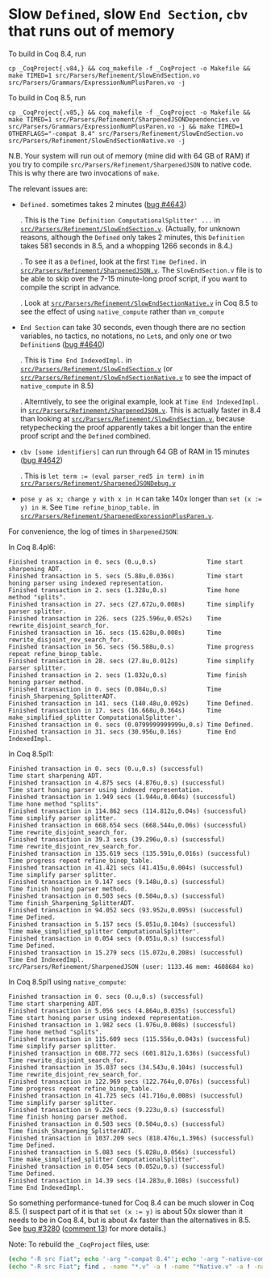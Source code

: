 # Slow `Defined`, slow `End Section`, `cbv` that runs out of memory

To build in Coq 8.4, run
```
cp _CoqProject{.v84,} && coq_makefile -f _CoqProject -o Makefile && make TIMED=1 src/Parsers/Refinement/SlowEndSection.vo src/Parsers/Grammars/ExpressionNumPlusParen.vo -j
```

To build in Coq 8.5, run
```
cp _CoqProject{.v85,} && coq_makefile -f _CoqProject -o Makefile && make TIMED=1 src/Parsers/Refinement/SharpenedJSONDependencies.vo src/Parsers/Grammars/ExpressionNumPlusParen.vo -j && make TIMED=1 OTHERFLAGS="-compat 8.4" src/Parsers/Refinement/SlowEndSection.vo src/Parsers/Refinement/SlowEndSectionNative.vo -j
```

N.B. Your system will run out of memory (mine did with 64 GB of RAM)
if you try to compile `src/Parsers/Refinement/SharpenedJSON` to native
code.  This is why there are two invocations of `make`.

The relevant issues are:

- `Defined.` sometimes takes 2 minutes ([bug
  #4643](https://coq.inria.fr/bugs/show_bug.cgi?id=4643))

  . This is the `Time Definition ComputationalSplitter' ...` in
    [`src/Parsers/Refinement/SlowEndSection.v`](./src/Parsers/Refinement/SlowEndSection.v).
    (Actually, for unknown reasons, although the `Defined` only takes
    2 minutes, this `Definition` takes 581 seconds in 8.5, and a
    whopping 1266 seconds in 8.4.)

  . To see it as a `Defined`, look at the first `Time Defined.` in
    [`src/Parsers/Refinement/SharpenedJSON.v`](./src/Parsers/Refinement/SharpenedJSON.v).
    The `SlowEndSection.v` file is to be able to skip over the 7-15
    minute-long proof script, if you want to compile the script in
    advance.

  . Look at
    [`src/Parsers/Refinement/SlowEndSectionNative.v`](./src/Parsers/Refinement/SlowEndSectionNative.v)
    in Coq 8.5 to see the effect of using `native_compute` rather than
    `vm_compute`

- `End Section` can take 30 seconds, even though there are no section
  variables, no tactics, no notations, no `Let`s, and only one or two
  `Definition`s ([bug
  #4640](https://coq.inria.fr/bugs/show_bug.cgi?id=4640))

  . This is `Time End IndexedImpl.` in
    [`src/Parsers/Refinement/SlowEndSection.v`](./src/Parsers/Refinement/SlowEndSection.v)
    (or
    [`src/Parsers/Refinement/SlowEndSectionNative.v`](./src/Parsers/Refinement/SlowEndSectionNative.v)
    to see the impact of `native_compute` in 8.5)

  . Alterntively, to see the original example, look at `Time End
    IndexedImpl.` in
    [`src/Parsers/Refinement/SharpenedJSON.v`](./src/Parsers/Refinement/SharpenedJSON.v).
    This is actually faster in 8.4 than looking at
    [`src/Parsers/Refinement/SlowEndSection.v`](./src/Parsers/Refinement/SlowEndSection.v),
    because retypechecking the proof apparently takes a bit longer
    than the entire proof script and the `Defined` combined.

- `cbv [some identifiers]` can run through 64 GB of RAM in 15 minutes
  ([bug #4642](https://coq.inria.fr/bugs/show_bug.cgi?id=4642))

  . This is `let term := (eval parser_red5 in term) in` in
    [`src/Parsers/Refinement/SharpenedJSONDebug.v`](./src/Parsers/Refinement/SharpenedJSONDebug.v)

- `pose y as x; change y with x in H` can take 140x longer than `set
  (x := y) in H`.  See `Time refine_binop_table.` in
  [`src/Parsers/Refinement/SharpenedExpressionPlusParen.v`](./src/Parsers/Refinement/SharpenedExpressionPlusParen.v).

For convenience, the log of times in `SharpenedJSON`:

In Coq 8.4pl6:
```
Finished transaction in 0. secs (0.u,0.s)              Time start sharpening ADT.
Finished transaction in 5. secs (5.88u,0.036s)         Time start honing parser using indexed representation.
Finished transaction in 2. secs (1.328u,0.s)           Time hone method "splits".
Finished transaction in 27. secs (27.672u,0.008s)      Time simplify parser splitter.
Finished transaction in 226. secs (225.596u,0.052s)    Time rewrite_disjoint_search_for.
Finished transaction in 16. secs (15.628u,0.008s)      Time rewrite_disjoint_rev_search_for.
Finished transaction in 56. secs (56.588u,0.s)         Time progress repeat refine_binop_table.
Finished transaction in 28. secs (27.8u,0.012s)        Time simplify parser splitter.
Finished transaction in 2. secs (1.832u,0.s)           Time finish honing parser method.
Finished transaction in 0. secs (0.084u,0.s)           Time finish_Sharpening_SplitterADT.
Finished transaction in 141. secs (140.48u,0.092s)     Time Defined.
Finished transaction in 17. secs (16.668u,0.364s)      Time make_simplified_splitter ComputationalSplitter'.
Finished transaction in 0. secs (0.0799999999999u,0.s) Time Defined.
Finished transaction in 31. secs (30.956u,0.16s)       Time End IndexedImpl.
```

In Coq 8.5pl1:
```
Finished transaction in 0. secs (0.u,0.s) (successful)              Time start sharpening ADT.
Finished transaction in 4.875 secs (4.876u,0.s) (successful)        Time start honing parser using indexed representation.
Finished transaction in 1.949 secs (1.944u,0.004s) (successful)     Time hone method "splits".
Finished transaction in 114.862 secs (114.812u,0.04s) (successful)  Time simplify parser splitter.
Finished transaction in 668.654 secs (668.544u,0.06s) (successful)  Time rewrite_disjoint_search_for.
Finished transaction in 39.3 secs (39.296u,0.s) (successful)        Time rewrite_disjoint_rev_search_for.
Finished transaction in 135.619 secs (135.591u,0.016s) (successful) Time progress repeat refine_binop_table.
Finished transaction in 41.421 secs (41.415u,0.004s) (successful)   Time simplify parser splitter.
Finished transaction in 9.147 secs (9.148u,0.s) (successful)        Time finish honing parser method.
Finished transaction in 0.503 secs (0.504u,0.s) (successful)        Time finish_Sharpening_SplitterADT.
Finished transaction in 94.052 secs (93.952u,0.095s) (successful)   Time Defined.
Finished transaction in 5.157 secs (5.051u,0.104s) (successful)     Time make_simplified_splitter ComputationalSplitter'.
Finished transaction in 0.054 secs (0.051u,0.s) (successful)        Time Defined.
Finished transaction in 15.279 secs (15.072u,0.208s) (successful)   Time End IndexedImpl.
src/Parsers/Refinement/SharpenedJSON (user: 1133.46 mem: 4608684 ko)
```

In Coq 8.5pl1 using `native_compute`:
```
Finished transaction in 0. secs (0.u,0.s) (successful)               Time start sharpening ADT.
Finished transaction in 5.056 secs (4.864u,0.035s) (successful)      Time start honing parser using indexed representation.
Finished transaction in 1.982 secs (1.976u,0.008s) (successful)      Time hone method "splits".
Finished transaction in 115.609 secs (115.556u,0.043s) (successful)  Time simplify parser splitter.
Finished transaction in 608.772 secs (601.812u,1.636s) (successful)  Time rewrite_disjoint_search_for.
Finished transaction in 35.037 secs (34.543u,0.104s) (successful)    Time rewrite_disjoint_rev_search_for.
Finished transaction in 122.969 secs (122.764u,0.076s) (successful)  Time progress repeat refine_binop_table.
Finished transaction in 41.725 secs (41.716u,0.008s) (successful)    Time simplify parser splitter.
Finished transaction in 9.226 secs (9.223u,0.s) (successful)         Time finish honing parser method.
Finished transaction in 0.503 secs (0.504u,0.s) (successful)         Time finish_Sharpening_SplitterADT.
Finished transaction in 1037.209 secs (818.476u,1.396s) (successful) Time Defined.
Finished transaction in 5.083 secs (5.028u,0.056s) (successful)      Time make_simplified_splitter ComputationalSplitter'.
Finished transaction in 0.054 secs (0.052u,0.s) (successful)         Time Defined.
Finished transaction in 14.39 secs (14.283u,0.108s) (successful)     Time End IndexedImpl.
```

So something performance-tuned for Coq 8.4 can be much slower in Coq
8.5.  (I suspect part of it is that `set (x := y)` is about 50x slower
than it needs to be in Coq 8.4, but is about 4x faster than the
alternatives in 8.5.  See [bug
#3280](https://coq.inria.fr/bugs/show_bug.cgi?id=3280) ([comment
13](https://coq.inria.fr/bugs/show_bug.cgi?id=3280#c13)) for more
details.)


Note: To rebuild the `_CoqProject` files, use:
```bash
(echo "-R src Fiat"; echo '-arg "-compat 8.4"'; echo '-arg "-native-compiler"'; find src -name "*.v" -a ! -name "*#*") > _CoqProject.v85
(echo "-R src Fiat"; find . -name "*.v" -a ! -name "*Native.v" -a ! -name "*#*") > _CoqProject.v84
```
